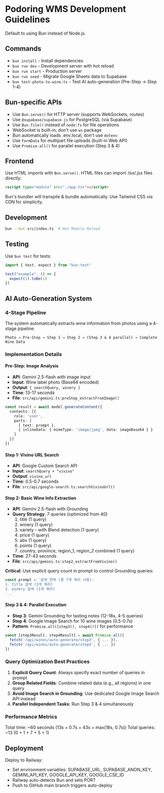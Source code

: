 # Podoring WMS Development Guidelines

Default to using Bun instead of Node.js.

## Commands

- `bun install` - Install dependencies
- `bun run dev` - Development server with hot reload
- `bun run start` - Production server
- `bun run seed` - Migrate Google Sheets data to Supabase
- `bun test-photo-to-wine.ts` - Test AI auto-generation (Pre-Step → Step 1-4)

## Bun-specific APIs

- Use `Bun.serve()` for HTTP server (supports WebSockets, routes)
- Use `@supabase/supabase-js` for PostgreSQL (via Supabase)
- Use `Bun.file()` instead of `node:fs` for file operations
- WebSocket is built-in, don't use `ws` package
- Bun automatically loads .env.local, don't use `dotenv`
- Use `FormData` for multipart file uploads (built-in Web API)
- Use `Promise.all()` for parallel execution (Step 3 & 4)

## Frontend

Use HTML imports with `Bun.serve()`. HTML files can import .tsx/.jsx files directly:

```html
<script type="module" src="./app.tsx"></script>
```

Bun's bundler will transpile & bundle automatically. Use Tailwind CSS via CDN for simplicity.

## Development

```bash
bun --hot src/index.ts  # Hot Module Reload
```

## Testing

Use `bun test` for tests:

```typescript
import { test, expect } from "bun:test"

test("example", () => {
  expect(1).toBe(1)
})
```

## AI Auto-Generation System

### 4-Stage Pipeline

The system automatically extracts wine information from photos using a 4-stage pipeline:

```
Photo → Pre-Step → Step 1 → Step 2 → (Step 3 & 4 parallel) → Complete Wine Data
```

### Implementation Details

#### Pre-Step: Image Analysis
- **API**: Gemini 2.5-flash with image input
- **Input**: Wine label photo (Base64 encoded)
- **Output**: `{ searchQuery, winery }`
- **Time**: 13-17 seconds
- **File**: `src/api/gemini.ts:preStep_extractFromImage()`

```typescript
const result = await model.generateContent({
  contents: [{
    role: 'user',
    parts: [
      { text: prompt },
      { inlineData: { mimeType: 'image/jpeg', data: imageBase64 } }
    ]
  }]
})
```

#### Step 1: Vivino URL Search
- **API**: Google Custom Search API
- **Input**: `searchQuery + "vivino"`
- **Output**: `vivino_url`
- **Time**: 0.5-0.7 seconds
- **File**: `src/api/google-search.ts:searchVivinoUrl()`

#### Step 2: Basic Wine Info Extraction
- **API**: Gemini 2.5-flash with Grounding
- **Query Strategy**: 7 queries (optimized from 40)
  1. title (1 query)
  2. winery (1 query)
  3. variety - with Blend detection (1 query)
  4. price (1 query)
  5. abv (1 query)
  6. points (1 query)
  7. country, province, region_1, region_2 combined (1 query)
- **Time**: 27-43 seconds
- **File**: `src/api/gemini.ts:step2_extractFromVivino()`

**Critical**: Use explicit query count in prompt to control Grounding queries:

```typescript
const prompt = `검색 전략 (총 7개 쿼리 사용):
1. title 검색 (1개 쿼리)
2. winery 검색 (1개 쿼리)
...`
```

#### Step 3 & 4: Parallel Execution
- **Step 3**: Gemini Grounding for tasting notes (12-18s, 4-5 queries)
- **Step 4**: Google Image Search for 10 wine images (0.5-0.7s)
- **Pattern**: `Promise.all([step3(), step4()])` for performance

```typescript
const [step3Result, step4Result] = await Promise.all([
  fetch('/api/wines/auto-generate/step3', { ... }),
  fetch('/api/wines/auto-generate/step4', { ... })
])
```

### Query Optimization Best Practices

1. **Explicit Query Count**: Always specify exact number of queries in prompt
2. **Group Related Fields**: Combine related data (e.g., all regions) in one query
3. **Avoid Image Search in Grounding**: Use dedicated Google Image Search API instead
4. **Parallel Independent Tasks**: Run Step 3 & 4 simultaneously

### Performance Metrics

Total time: ~60 seconds (13s + 0.7s + 43s + max(18s, 0.7s))
Total queries: ~13 (0 + 1 + 7 + 5 + 1)

## Deployment

Deploy to Railway:
- Set environment variables: SUPABASE_URL, SUPABASE_ANON_KEY, GEMINI_API_KEY, GOOGLE_API_KEY, GOOGLE_CSE_ID
- Railway auto-detects Bun and sets PORT
- Push to GitHub main branch triggers auto-deploy
